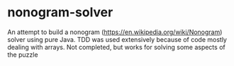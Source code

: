 # nonogram-solver
An attempt to build a nonogram (https://en.wikipedia.org/wiki/Nonogram) solver using pure Java. TDD was used extensively because of code mostly dealing with arrays. Not completed, but works for solving some aspects of the puzzle

